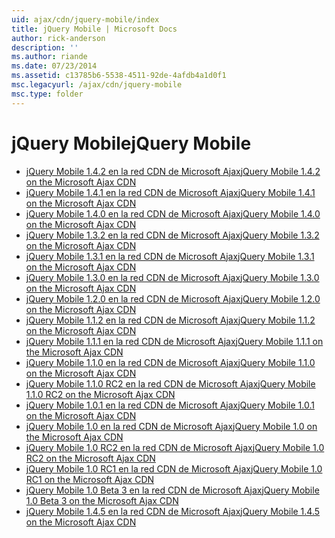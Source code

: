 ```yaml
---
uid: ajax/cdn/jquery-mobile/index
title: jQuery Mobile | Microsoft Docs
author: rick-anderson
description: ''
ms.author: riande
ms.date: 07/23/2014
ms.assetid: c13785b6-5538-4511-92de-4afdb4a1d0f1
msc.legacyurl: /ajax/cdn/jquery-mobile
msc.type: folder
---
```

<a name="jquery-mobile"></a><span data-ttu-id="da360-102">jQuery Mobile</span><span class="sxs-lookup"><span data-stu-id="da360-102">jQuery Mobile</span></span>
====================
- [<span data-ttu-id="da360-103">jQuery Mobile 1.4.2 en la red CDN de Microsoft Ajax</span><span class="sxs-lookup"><span data-stu-id="da360-103">jQuery Mobile 1.4.2 on the Microsoft Ajax CDN</span></span>](cdnjquerymobile142.md)
- [<span data-ttu-id="da360-104">jQuery Mobile 1.4.1 en la red CDN de Microsoft Ajax</span><span class="sxs-lookup"><span data-stu-id="da360-104">jQuery Mobile 1.4.1 on the Microsoft Ajax CDN</span></span>](cdnjquerymobile141.md)
- [<span data-ttu-id="da360-105">jQuery Mobile 1.4.0 en la red CDN de Microsoft Ajax</span><span class="sxs-lookup"><span data-stu-id="da360-105">jQuery Mobile 1.4.0 on the Microsoft Ajax CDN</span></span>](cdnjquerymobile140.md)
- [<span data-ttu-id="da360-106">jQuery Mobile 1.3.2 en la red CDN de Microsoft Ajax</span><span class="sxs-lookup"><span data-stu-id="da360-106">jQuery Mobile 1.3.2 on the Microsoft Ajax CDN</span></span>](cdnjquerymobile132.md)
- [<span data-ttu-id="da360-107">jQuery Mobile 1.3.1 en la red CDN de Microsoft Ajax</span><span class="sxs-lookup"><span data-stu-id="da360-107">jQuery Mobile 1.3.1 on the Microsoft Ajax CDN</span></span>](cdnjquerymobile131.md)
- [<span data-ttu-id="da360-108">jQuery Mobile 1.3.0 en la red CDN de Microsoft Ajax</span><span class="sxs-lookup"><span data-stu-id="da360-108">jQuery Mobile 1.3.0 on the Microsoft Ajax CDN</span></span>](cdnjquerymobile130.md)
- [<span data-ttu-id="da360-109">jQuery Mobile 1.2.0 en la red CDN de Microsoft Ajax</span><span class="sxs-lookup"><span data-stu-id="da360-109">jQuery Mobile 1.2.0 on the Microsoft Ajax CDN</span></span>](cdnjquerymobile120.md)
- [<span data-ttu-id="da360-110">jQuery Mobile 1.1.2 en la red CDN de Microsoft Ajax</span><span class="sxs-lookup"><span data-stu-id="da360-110">jQuery Mobile 1.1.2 on the Microsoft Ajax CDN</span></span>](cdnjquerymobile112.md)
- [<span data-ttu-id="da360-111">jQuery Mobile 1.1.1 en la red CDN de Microsoft Ajax</span><span class="sxs-lookup"><span data-stu-id="da360-111">jQuery Mobile 1.1.1 on the Microsoft Ajax CDN</span></span>](cdnjquerymobile111.md)
- [<span data-ttu-id="da360-112">jQuery Mobile 1.1.0 en la red CDN de Microsoft Ajax</span><span class="sxs-lookup"><span data-stu-id="da360-112">jQuery Mobile 1.1.0 on the Microsoft Ajax CDN</span></span>](cdnjquerymobile110.md)
- [<span data-ttu-id="da360-113">jQuery Mobile 1.1.0 RC2 en la red CDN de Microsoft Ajax</span><span class="sxs-lookup"><span data-stu-id="da360-113">jQuery Mobile 1.1.0 RC2 on the Microsoft Ajax CDN</span></span>](cdnjquerymobile110rc2.md)
- [<span data-ttu-id="da360-114">jQuery Mobile 1.0.1 en la red CDN de Microsoft Ajax</span><span class="sxs-lookup"><span data-stu-id="da360-114">jQuery Mobile 1.0.1 on the Microsoft Ajax CDN</span></span>](cdnjquerymobile101.md)
- [<span data-ttu-id="da360-115">jQuery Mobile 1.0 en la red CDN de Microsoft Ajax</span><span class="sxs-lookup"><span data-stu-id="da360-115">jQuery Mobile 1.0 on the Microsoft Ajax CDN</span></span>](cdnjquerymobile10.md)
- [<span data-ttu-id="da360-116">jQuery Mobile 1.0 RC2 en la red CDN de Microsoft Ajax</span><span class="sxs-lookup"><span data-stu-id="da360-116">jQuery Mobile 1.0 RC2 on the Microsoft Ajax CDN</span></span>](cdnjquerymobile10rc2.md)
- [<span data-ttu-id="da360-117">jQuery Mobile 1.0 RC1 en la red CDN de Microsoft Ajax</span><span class="sxs-lookup"><span data-stu-id="da360-117">jQuery Mobile 1.0 RC1 on the Microsoft Ajax CDN</span></span>](cdnjquerymobile10rc1.md)
- [<span data-ttu-id="da360-118">jQuery Mobile 1.0 Beta 3 en la red CDN de Microsoft Ajax</span><span class="sxs-lookup"><span data-stu-id="da360-118">jQuery Mobile 1.0 Beta 3 on the Microsoft Ajax CDN</span></span>](cdnjquerymobile10b3.md)
- [<span data-ttu-id="da360-119">jQuery Mobile 1.4.5 en la red CDN de Microsoft Ajax</span><span class="sxs-lookup"><span data-stu-id="da360-119">jQuery Mobile 1.4.5 on the Microsoft Ajax CDN</span></span>](cdnjquerymobile145.md)
